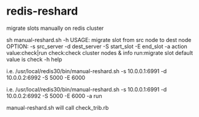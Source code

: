 # redis-reshard
migrate slots manually on redis cluster



sh manual-reshard.sh -h
USAGE:
        migrate slot from src node to dest node
OPTION:
        -s src_server
        -d dest_server
        -S start_slot
        -E end_slot
        -a action
           value:check|run
           check:check cluster nodes & info
           run:migrate slot
           default value is check
        -h help



i.e. /usr/local/redis30/bin/manual-reshard.sh -s 10.0.0.1:6991 -d 10.0.0.2:6992 -S 5000 -E 6000


i.e. /usr/local/redis30/bin/manual-reshard.sh -s 10.0.0.1:6991 -d 10.0.0.2:6992 -S 5000 -E 6000 -a run



manual-reshard.sh will call check_trib.rb   





